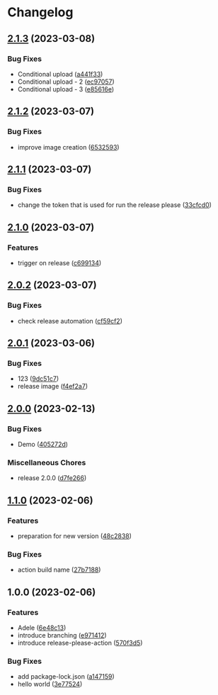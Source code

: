 # Changelog

## [2.1.3](https://github.com/atstoyanov/release-workflows/compare/v2.1.2...v2.1.3) (2023-03-08)


### Bug Fixes

* Conditional upload ([a441f33](https://github.com/atstoyanov/release-workflows/commit/a441f33f9046a9845a53bdced02760232cd916ee))
* Conditional upload - 2 ([ec97057](https://github.com/atstoyanov/release-workflows/commit/ec9705724f7110d64a78c199226122e3ad2bfdcd))
* Conditional upload - 3 ([e85616e](https://github.com/atstoyanov/release-workflows/commit/e85616e8b61003f082bb4f68600a83912eea3005))

## [2.1.2](https://github.com/atstoyanov/release-workflows/compare/v2.1.1...v2.1.2) (2023-03-07)


### Bug Fixes

* improve image creation ([6532593](https://github.com/atstoyanov/release-workflows/commit/653259300259c80ca1699f1db16a95bae7e6546a))

## [2.1.1](https://github.com/atstoyanov/release-workflows/compare/v2.1.0...v2.1.1) (2023-03-07)


### Bug Fixes

* change the token that is used for run the release please ([33cfcd0](https://github.com/atstoyanov/release-workflows/commit/33cfcd0b9a8815906bb46ebf775b7fb8460ba60a))

## [2.1.0](https://github.com/atstoyanov/release-workflows/compare/v2.0.2...v2.1.0) (2023-03-07)


### Features

* trigger on release ([c699134](https://github.com/atstoyanov/release-workflows/commit/c699134716b39793c4b20bcfb1ae16d211317327))

## [2.0.2](https://github.com/atstoyanov/release-workflows/compare/v2.0.1...v2.0.2) (2023-03-07)


### Bug Fixes

* check release automation ([cf59cf2](https://github.com/atstoyanov/release-workflows/commit/cf59cf220be6ed675e889a326df63078a1e28f50))

## [2.0.1](https://github.com/atstoyanov/release-workflows/compare/v2.0.0...v2.0.1) (2023-03-06)


### Bug Fixes

* 123 ([9dc51c7](https://github.com/atstoyanov/release-workflows/commit/9dc51c7c1a484f7902e6f83d13532b26020adaa1))
* release image ([f4ef2a7](https://github.com/atstoyanov/release-workflows/commit/f4ef2a7c667386c08a9ebbfbc0022fd63269c338))

## [2.0.0](https://github.com/atstoyanov/release-workflows/compare/v1.1.0...v2.0.0) (2023-02-13)


### Bug Fixes

* Demo ([405272d](https://github.com/atstoyanov/release-workflows/commit/405272da3eb79336d2989b53c7269469f26a2da3))


### Miscellaneous Chores

* release 2.0.0 ([d7fe266](https://github.com/atstoyanov/release-workflows/commit/d7fe2669ebffbdff0e85665cda57695f3164d3f0))

## [1.1.0](https://github.com/atstoyanov/release-workflows/compare/v1.0.0...v1.1.0) (2023-02-06)


### Features

* preparation for new version ([48c2838](https://github.com/atstoyanov/release-workflows/commit/48c2838340616e605239fed073d49396be784f6d))


### Bug Fixes

* action build name ([27b7188](https://github.com/atstoyanov/release-workflows/commit/27b71884f8570da495056da7e3d2d6026bf53a4d))

## 1.0.0 (2023-02-06)


### Features

* Adele ([6e48c13](https://github.com/atstoyanov/release-workflows/commit/6e48c13e730be391ed894264a98e7d59f50d7258))
* introduce branching ([e971412](https://github.com/atstoyanov/release-workflows/commit/e971412c4346e50ab464fb32981d0224a518236f))
* introduce release-please-action ([570f3d5](https://github.com/atstoyanov/release-workflows/commit/570f3d5412e10c0c89d29d1b85cd7e543d28d0b3))


### Bug Fixes

* add package-lock.json ([a147159](https://github.com/atstoyanov/release-workflows/commit/a1471592b353338560a2d0ffe8f18d2b1c002db3))
* hello world ([3e77524](https://github.com/atstoyanov/release-workflows/commit/3e77524020a79f58560d08309148a45bd9d9954f))
